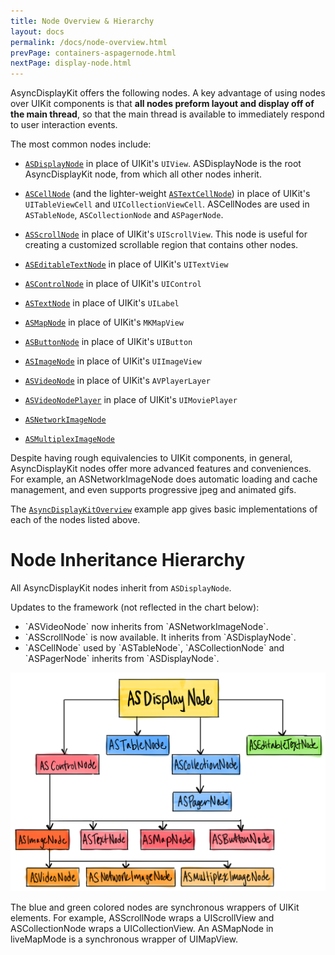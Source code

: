 ```yaml
---
title: Node Overview & Hierarchy
layout: docs
permalink: /docs/node-overview.html
prevPage: containers-aspagernode.html
nextPage: display-node.html
---
```


AsyncDisplayKit offers the following nodes.  A key advantage of using nodes over UIKit components is that **all nodes preform layout and display off of the main thread**, so that the main thread is available to immediately respond to user interaction events.  

The most common nodes include:

- <a href = "display-node.html">`ASDisplayNode`</a> in place of UIKit's `UIView`.  ASDisplayNode is the root AsyncDisplayKit node, from which all other nodes inherit.

- <a href = "cell-node.html">`ASCellNode`</a> (and the lighter-weight <a href = "text-cell-node.html">`ASTextCellNode`</a>) in place of UIKit's `UITableViewCell` and `UICollectionViewCell`.  ASCellNodes are used in `ASTableNode`, `ASCollectionNode` and `ASPagerNode`.

- <a href = "">`ASScrollNode`</a> in place of UIKit's `UIScrollView`.  This node is useful for creating a customized scrollable region that contains other nodes.

- <a href = "editable-text-node.html">`ASEditableTextNode`</a> in place of UIKit's `UITextView`

- <a href = "control-node.html">`ASControlNode`</a> in place of UIKit's `UIControl`

- <a href = "text-node.html">`ASTextNode`</a> in place of UIKit's `UILabel`

- <a href = "map-node.html">`ASMapNode`</a> in place of UIKit's `MKMapView`

- <a href = "button-node.html">`ASButtonNode`</a> in place of UIKit's `UIButton`

- <a href = "image-node.html">`ASImageNode`</a> in place of UIKit's `UIImageView`

- <a href = "video-node.html">`ASVideoNode`</a> in place of UIKit's `AVPlayerLayer`

- <a href = "">`ASVideoNodePlayer`</a> in place of UIKit's `UIMoviePlayer`

- <a href = "network-image-node.html">`ASNetworkImageNode`</a> 

- <a href = "multiplex-image-node.html">`ASMultiplexImageNode`</a> 

Despite having rough equivalencies to UIKit components, in general, AsyncDisplayKit nodes offer more advanced features and conveniences. For example, an ASNetworkImageNode does automatic loading and cache management, and even supports progressive jpeg and animated gifs. 

The <a href = "https://github.com/facebook/AsyncDisplayKit/tree/master/examples/AsyncDisplayKitOverview">`AsyncDisplayKitOverview`</a> example app gives basic implementations of each of the nodes listed above. 
 

# Node Inheritance Hierarchy 

All AsyncDisplayKit nodes inherit from `ASDisplayNode`.

Updates to the framework (not reflected in the chart below): 
<ul>
  <li>`ASVideoNode` now inherits from `ASNetworkImageNode`.</li>
  <li>`ASScrollNode` is now available. It inherits from `ASDisplayNode`.</li>
  <li>`ASCellNode` used by `ASTableNode`, `ASCollectionNode` and `ASPagerNode` inherits from `ASDisplayNode`.
</ul>
<img src="/static/node-hierarchy.PNG" alt="node inheritance flowchart">

The blue and green colored nodes are synchronous wrappers of UIKit elements.  For example, ASScrollNode wraps a UIScrollView and ASCollectionNode wraps a UICollectionView.  An ASMapNode in liveMapMode is a synchronous wrapper of UIMapView.


 
 